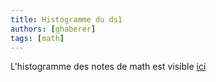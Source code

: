 ```yaml
---
title: Histogramme du ds1
authors: [ghaberer]
tags: [math]
---
```

L'histogramme des notes de math est visible [ici](./docs/math/doc4)